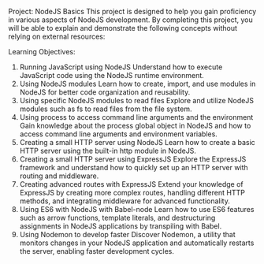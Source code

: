 Project: NodeJS Basics
This project is designed to help you gain proficiency in various aspects of NodeJS development. By completing this project, you will be able to explain and demonstrate the following concepts without relying on external resources:

Learning Objectives:
1. Running JavaScript using NodeJS
Understand how to execute JavaScript code using the NodeJS runtime environment.
2. Using NodeJS modules
Learn how to create, import, and use modules in NodeJS for better code organization and reusability.
3. Using specific NodeJS modules to read files
Explore and utilize NodeJS modules such as fs to read files from the file system.
4. Using process to access command line arguments and the environment
Gain knowledge about the process global object in NodeJS and how to access command line arguments and environment variables.
5. Creating a small HTTP server using NodeJS
Learn how to create a basic HTTP server using the built-in http module in NodeJS.
6. Creating a small HTTP server using ExpressJS
Explore the ExpressJS framework and understand how to quickly set up an HTTP server with routing and middleware.
7. Creating advanced routes with ExpressJS
Extend your knowledge of ExpressJS by creating more complex routes, handling different HTTP methods, and integrating middleware for advanced functionality.
8. Using ES6 with NodeJS with Babel-node
Learn how to use ES6 features such as arrow functions, template literals, and destructuring assignments in NodeJS applications by transpiling with Babel.
9. Using Nodemon to develop faster
Discover Nodemon, a utility that monitors changes in your NodeJS application and automatically restarts the server, enabling faster development cycles.
